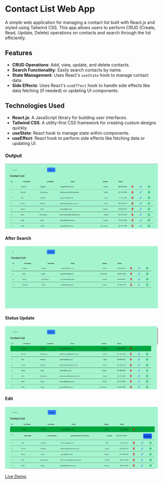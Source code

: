 
# Contact List Web App

A simple web application for managing a contact list built with React.js and styled using Tailwind CSS. This app allows users to perform CRUD (Create, Read, Update, Delete) operations on contacts and search through the list efficiently.

## Features

- **CRUD Operations**: Add, view, update, and delete contacts.
- **Search Functionality**: Easily search contacts by name.
- **State Management**: Uses React's `useState` hook to manage contact data.
- **Side Effects**: Uses React's `useEffect` hook to handle side effects like data fetching (if needed) or updating UI components.


## Technologies Used

- **React.js**: A JavaScript library for building user interfaces.
- **Tailwind CSS**: A utility-first CSS framework for creating custom designs quickly.
- **useState**: React hook to manage state within components.
- **useEffect**: React hook to perform side effects like fetching data or updating UI.

### Output

![conatact list](./ss1.jpg)
#### After Search
![conatact list](./ss2.jpg)
#### Status Update
![conatact list](./ss3.jpg)
#### Edit 
![conatact list](./ss4.jpg)


[Live Demo](https://a-contact-list.netlify.app/)


